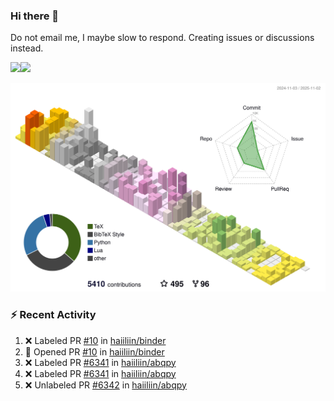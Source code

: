 ### Hi there 👋

Do not email me, I maybe slow to respond. Creating issues or discussions instead.

<a href="https://haiiliin/"><img height="137px" src="https://github-readme-stats.vercel.app/api?username=haiiliin&hide_title=false&hide_border=true&show_icons=true&include_all_commits=true&count_private=true&line_height=21&text_color=000&icon_color=000&bg_color=0,ea6161,ffc64d,fffc4d,52fa5a&theme=graywhite" /><!-- wi*quL3fcV --><img height="137px" src="https://github-readme-stats.vercel.app/api/top-langs/?username=haiiliin&hide=html&hide_title=true&hide_border=true&layout=compact&langs_count=6&text_color=000&icon_color=fff&bg_color=0,52fa5a,4dfcff,c64dff&theme=graywhite" /></a>

![](./profile-3d-contrib/profile-season-animate.svg)

### :zap: Recent Activity

<!--START_SECTION:activity-->
1. ❌ Labeled PR [#10](undefined) in [haiiliin/binder](https://github.com/haiiliin/binder)
2. 💪 Opened PR [#10](undefined) in [haiiliin/binder](https://github.com/haiiliin/binder)
3. ❌ Labeled PR [#6341](undefined) in [haiiliin/abqpy](https://github.com/haiiliin/abqpy)
4. ❌ Labeled PR [#6341](undefined) in [haiiliin/abqpy](https://github.com/haiiliin/abqpy)
5. ❌ Unlabeled PR [#6342](undefined) in [haiiliin/abqpy](https://github.com/haiiliin/abqpy)
<!--END_SECTION:activity-->
